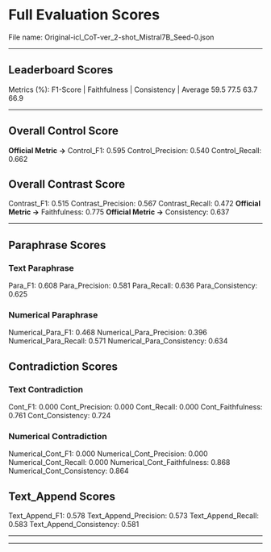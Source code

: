 # Full Evaluation Scores

File name: Original-icl_CoT-ver_2-shot_Mistral7B_Seed-0.json


---

## Leaderboard Scores

Metrics (%): F1-Score | Faithfulness | Consistency | Average
                59.5        77.5          63.7        66.9

---

## Overall Control Score

**Official Metric ->** Control_F1: 0.595
Control_Precision: 0.540
Control_Recall: 0.662

## Overall Contrast Score

Contrast_F1: 0.515
Contrast_Precision: 0.567
Contrast_Recall: 0.472
**Official Metric ->** Faithfulness: 0.775
**Official Metric ->** Consistency: 0.637

---


## Paraphrase Scores


### Text Paraphrase

Para_F1: 0.608
Para_Precision: 0.581
Para_Recall: 0.636
Para_Consistency: 0.625


### Numerical Paraphrase

Numerical_Para_F1: 0.468
Numerical_Para_Precision: 0.396
Numerical_Para_Recall: 0.571
Numerical_Para_Consistency: 0.634


## Contradiction Scores


### Text Contradiction

Cont_F1: 0.000
Cont_Precision: 0.000
Cont_Recall: 0.000
Cont_Faithfulness: 0.761
Cont_Consistency: 0.724


### Numerical Contradiction

Numerical_Cont_F1: 0.000
Numerical_Cont_Precision: 0.000
Numerical_Cont_Recall: 0.000
Numerical_Cont_Faithfulness: 0.868
Numerical_Cont_Consistency: 0.864


## Text_Append Scores

Text_Append_F1: 0.578
Text_Append_Precision: 0.573
Text_Append_Recall: 0.583
Text_Append_Consistency: 0.581

---


---

